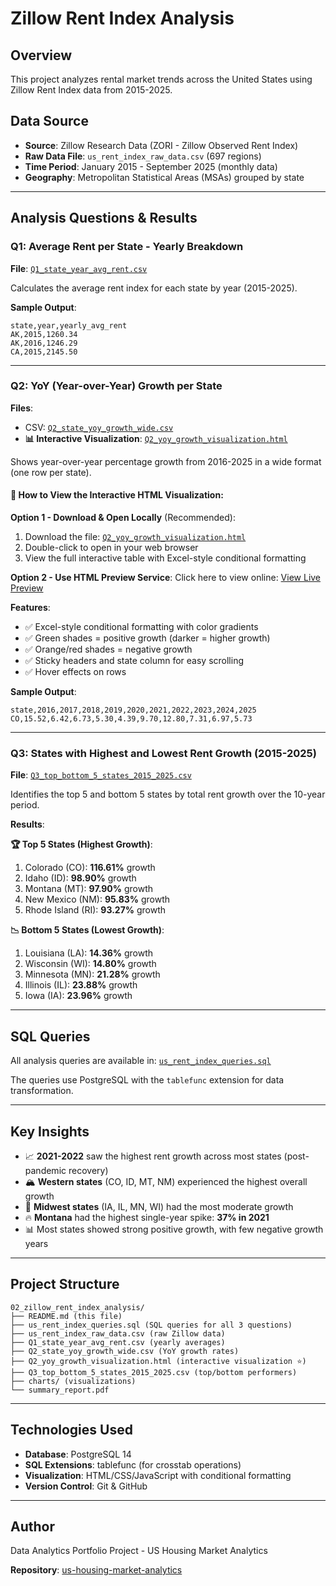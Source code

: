 # Zillow Rent Index Analysis

## Overview
This project analyzes rental market trends across the United States using Zillow Rent Index data from 2015-2025.

## Data Source
- **Source**: Zillow Research Data (ZORI - Zillow Observed Rent Index)
- **Raw Data File**: `us_rent_index_raw_data.csv` (697 regions)
- **Time Period**: January 2015 - September 2025 (monthly data)
- **Geography**: Metropolitan Statistical Areas (MSAs) grouped by state

---

## Analysis Questions & Results

### **Q1: Average Rent per State - Yearly Breakdown**
**File**: [`Q1_state_year_avg_rent.csv`](Q1_state_year_avg_rent.csv)

Calculates the average rent index for each state by year (2015-2025).

**Sample Output**:
```
state,year,yearly_avg_rent
AK,2015,1260.34
AK,2016,1246.29
CA,2015,2145.50
```

---

### **Q2: YoY (Year-over-Year) Growth per State**
**Files**: 
- CSV: [`Q2_state_yoy_growth_wide.csv`](Q2_state_yoy_growth_wide.csv)
- **📊 Interactive Visualization**: [`Q2_yoy_growth_visualization.html`](Q2_yoy_growth_visualization.html)

Shows year-over-year percentage growth from 2016-2025 in a wide format (one row per state).

#### **🎨 How to View the Interactive HTML Visualization**:

**Option 1 - Download & Open Locally** (Recommended):
1. Download the file: [`Q2_yoy_growth_visualization.html`](Q2_yoy_growth_visualization.html)
2. Double-click to open in your web browser
3. View the full interactive table with Excel-style conditional formatting

**Option 2 - Use HTML Preview Service**:
Click here to view online: [View Live Preview](https://htmlpreview.github.io/?https://github.com/Qin717/us-housing-market-analytics/blob/main/02_zillow_rent_index_analysis/Q2_yoy_growth_visualization.html)

**Features**:
- ✅ Excel-style conditional formatting with color gradients
- ✅ Green shades = positive growth (darker = higher growth)
- ✅ Orange/red shades = negative growth
- ✅ Sticky headers and state column for easy scrolling
- ✅ Hover effects on rows

**Sample Output**:
```
state,2016,2017,2018,2019,2020,2021,2022,2023,2024,2025
CO,15.52,6.42,6.73,5.30,4.39,9.70,12.80,7.31,6.97,5.73
```

---

### **Q3: States with Highest and Lowest Rent Growth (2015-2025)**
**File**: [`Q3_top_bottom_5_states_2015_2025.csv`](Q3_top_bottom_5_states_2015_2025.csv)

Identifies the top 5 and bottom 5 states by total rent growth over the 10-year period.

**Results**:

**🏆 Top 5 States (Highest Growth)**:
1. Colorado (CO): **116.61%** growth
2. Idaho (ID): **98.90%** growth
3. Montana (MT): **97.90%** growth
4. New Mexico (NM): **95.83%** growth
5. Rhode Island (RI): **93.27%** growth

**📉 Bottom 5 States (Lowest Growth)**:
1. Louisiana (LA): **14.36%** growth
2. Wisconsin (WI): **14.80%** growth
3. Minnesota (MN): **21.28%** growth
4. Illinois (IL): **23.88%** growth
5. Iowa (IA): **23.96%** growth

---

## SQL Queries
All analysis queries are available in: [`us_rent_index_queries.sql`](us_rent_index_queries.sql)

The queries use PostgreSQL with the `tablefunc` extension for data transformation.

---

## Key Insights
- 📈 **2021-2022** saw the highest rent growth across most states (post-pandemic recovery)
- 🏔️ **Western states** (CO, ID, MT, NM) experienced the highest overall growth
- 🌾 **Midwest states** (IA, IL, MN, WI) had the most moderate growth
- 🔥 **Montana** had the highest single-year spike: **37% in 2021**
- 📊 Most states showed strong positive growth, with few negative growth years

---

## Project Structure
```
02_zillow_rent_index_analysis/
├── README.md (this file)
├── us_rent_index_queries.sql (SQL queries for all 3 questions)
├── us_rent_index_raw_data.csv (raw Zillow data)
├── Q1_state_year_avg_rent.csv (yearly averages)
├── Q2_state_yoy_growth_wide.csv (YoY growth rates)
├── Q2_yoy_growth_visualization.html (interactive visualization ⭐)
├── Q3_top_bottom_5_states_2015_2025.csv (top/bottom performers)
├── charts/ (visualizations)
└── summary_report.pdf
```

---

## Technologies Used
- **Database**: PostgreSQL 14
- **SQL Extensions**: tablefunc (for crosstab operations)
- **Visualization**: HTML/CSS/JavaScript with conditional formatting
- **Version Control**: Git & GitHub

---

## Author
Data Analytics Portfolio Project - US Housing Market Analytics

**Repository**: [us-housing-market-analytics](https://github.com/Qin717/us-housing-market-analytics)

